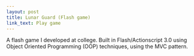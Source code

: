 ```yaml
---
layout: post
title: Lunar Guard (Flash game)
link_text: Play game
---
```


A flash game I developed at college. Built in Flash/Actionscript 3.0 using Object Oriented Programming (OOP) techniques, using the MVC pattern.